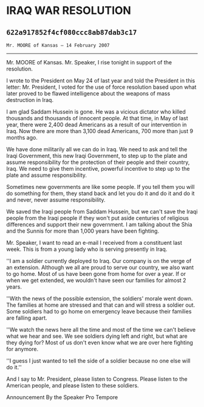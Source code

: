 # IRAQ WAR RESOLUTION
## `622a917852f4cf080ccc8ab87dab3c17`
`Mr. MOORE of Kansas — 14 February 2007`

---


Mr. MOORE of Kansas. Mr. Speaker, I rise tonight in support of the 
resolution.

I wrote to the President on May 24 of last year and told the 
President in this letter: Mr. President, I voted for the use of force 
resolution based upon what later proved to be flawed intelligence about 
the weapons of mass destruction in Iraq.

I am glad Saddam Hussein is gone. He was a vicious dictator who 
killed thousands and thousands of innocent people. At that time, in May 
of last year, there were 2,400 dead Americans as a result of our 
intervention in Iraq. Now there are more than 3,100 dead Americans, 700 
more than just 9 months ago.

We have done militarily all we can do in Iraq. We need to ask and 
tell the Iraqi Government, this new Iraqi Government, to step up to the 
plate and assume responsibility for the protection of their people and 
their country, Iraq. We need to give them incentive, powerful incentive 
to step up to the plate and assume responsibility.

Sometimes new governments are like some people. If you tell them you 
will do something for them, they stand back and let you do it and do it 
and do it and never, never assume responsibility.

We saved the Iraqi people from Saddam Hussein, but we can't save the 
Iraqi people from the Iraqi people if they won't put aside centuries of 
religious differences and support their new government. I am talking 
about the Shia and the Sunnis for more than 1,000 years have been 
fighting.

Mr. Speaker, I want to read an e-mail I received from a constituent 
last week. This is from a young lady who is serving presently in Iraq.

''I am a soldier currently deployed to Iraq. Our company is on the 
verge of an extension. Although we all are proud to serve our country, 
we also want to go home. Most of us have been gone from home for over a 
year. If or when we get extended, we wouldn't have seen our families 
for almost 2 years.

''With the news of the possible extension, the soldiers' morale went 
down. The families at home are stressed and that can and will stress a 
soldier out. Some soldiers had to go home on emergency leave because 
their families are falling apart.

''We watch the news here all the time and most of the time we can't 
believe what we hear and see. We see soldiers dying left and right, but 
what are they dying for? Most of us don't even know what we are over 
here fighting for anymore.

''I guess I just wanted to tell the side of a soldier because no one 
else will do it.''

And I say to Mr. President, please listen to Congress. Please listen 
to the American people, and please listen to these soldiers.










Announcement By the Speaker Pro Tempore
